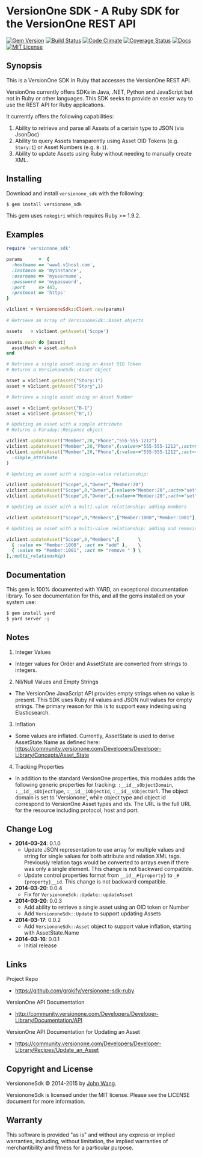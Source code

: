 VersionOne SDK - A Ruby SDK for the VersionOne REST API
=======================================================

[![Gem Version](https://badge.fury.io/rb/versionone_sdk.svg)](http://badge.fury.io/rb/versionone_sdk)
[![Build Status](https://img.shields.io/travis/grokify/versionone-sdk-ruby/master.svg)](https://travis-ci.org/grokify/versionone-sdk-ruby)
[![Code Climate](https://codeclimate.com/github/grokify/versionone-sdk-ruby/badges/gpa.svg)](https://codeclimate.com/github/grokify/versionone-sdk-ruby)
[![Coverage Status](https://coveralls.io/repos/grokify/versionone-sdk-ruby/badge.svg?branch=master)](https://coveralls.io/r/grokify/versionone-sdk-ruby?branch=master)
[![Docs](https://img.shields.io/badge/docs-rubydoc-blue.svg)](http://www.rubydoc.info/gems/versionone_sdk/)
[![MIT License](https://img.shields.io/badge/license-MIT-blue.svg)](https://raw.githubusercontent.com/grokify/versionone-sdk-ruby/master/LICENSE.txt)

## Synopsis

This is a VersionOne SDK in Ruby that accesses the VersionOne REST API.

VersionOne currently offers SDKs in Java, .NET, Python and JavaScript but not in Ruby or other languages. This SDK seeks to provide an easier way to use the REST API for Ruby applications.

It currently offers the following capabilities:

1. Ability to retrieve and parse all Assets of a certain type to JSON (via JsonDoc)
2. Ability to query Assets transparently using Asset OID Tokens (e.g. `Story:1`) or Asset Numbers (e.g. `B-1`).
3. Ability to update Assets using Ruby without needing to manually create XML.

## Installing

Download and install `versionone_sdk` with the following:

```bash
$ gem install versionone_sdk
```

This gem uses `nokogiri` which requires Ruby >= 1.9.2.

## Examples

```ruby
require 'versionone_sdk'

params      =  {
  :hostname => 'www1.v1host.com',
  :instance => 'myinstance',
  :username => 'myusername',
  :password => 'mypassword',
  :port     => 443,
  :protocol => 'https'
}

v1client = VersiononeSdk::Client.new(params)
    
# Retrieve an array of VersiononeSdk::Asset objects

assets   = v1client.getAssets('Scope')

assets.each do |asset|
  assetHash = asset.asHash
end

# Retrieve a single asset using an Asset OID Token
# Returns a VersiononeSdk::Asset object

asset = v1client.getAsset("Story:1")
asset = v1client.getAsset("Story",1)

# Retrieve a single asset using an Asset Number

asset = v1client.getAsset("B-1")
asset = v1client.getAsset("B",1)

# Updating an asset with a simple attribute
# Returns a Faraday::Response object

v1client.updateAsset("Member",20,"Phone","555-555-1212")
v1client.updateAsset("Member",20,"Phone",{:value=>"555-555-1212",:act=>"set"})
v1client.updateAsset("Member",20,"Phone",{:value=>"555-555-1212",:act=>"set"},\
  :simple_attribute
)

# Updating an asset with a single-value relationship:

v1client.updateAsset("Scope",0,"Owner","Member:20")
v1client.updateAsset("Scope",0,"Owner",{:value=>"Member:20",:act=>"set"})
v1client.updateAsset("Scope",0,"Owner",{:value=>"Member:20",:act=>"set"},:single_relationship)

# Updating an asset with a multi-value relationship: adding members

v1client.updateAsset("Scope",0,"Members",["Member:1000","Member:1001"],:multi_relationship)

# Updating an asset with a multi-value relationship: adding and removing members

v1client.updateAsset("Scope",0,"Members",[       \
  { :value => "Member:1000", :act => "add" },    \
  { :value => "Member:1001", :act => "remove " } \
],:multi_relationship)
```

## Documentation

This gem is 100% documented with YARD, an exceptional documentation library. To see documentation for this, and all the gems installed on your system use:

```bash
$ gem install yard
$ yard server -g
```

## Notes

1. Integer Values
 - Integer values for Order and AssetState are converted from strings to integers.
2. Nil/Null Values and Empty Strings
 - The VersionOne JavaScript API provides empty strings when no value is present. This SDK uses Ruby nil values and JSON null values for empty strings. The primary reason for this is to support easy indexing using Elasticsearch.
3. Inflation
 - Some values are inflated. Currently, AssetState is used to derive AssetState.Name as defined here: https://community.versionone.com/Developers/Developer-Library/Concepts/Asset_State
4. Tracking Properties
 - In addition to the standard VersionOne properties, this modules adds the following generic properties for tracking: `:__id__sObjectDomain`, `:__id__sObjectType`, `:__id__iObjectId`, `:__id__sObjectUrl`. The object domain is set to 'Versionone', while object type and object id correspond to VersionOne Asset types and ids. The URL is the full URL for the resource including protocol, host and port.

## Change Log

- **2014-03-24**: 0.1.0
  - Update JSON representation to use array for multiple values and string for single values for both attribute and relation XML tags. Previously relation tags would be converted to arrays even if there was only a single element. This change is not backward compatible.
  - Update control properties format from `__id__#{property}` to `_#{property}__id`. This change is not backward compatible.
- **2014-03-20**: 0.0.4
  - Fix for `VersiononeSdk::Update::updateAsset`
- **2014-03-20**: 0.0.3
  - Add ability to retrieve a single asset using an OID token or Number
  - Add `VersiononeSdk::Update` to support updating Assets
- **2014-03-17**: 0.0.2
  - Add `VersiononeSdk::Asset` object to support value inflation, starting with AssetState.Name
- **2014-03-16**: 0.0.1
  - Initial release

## Links

Project Repo

* https://github.com/grokify/versionone-sdk-ruby

VersionOne API Documentation

* http://community.versionone.com/Developers/Developer-Library/Documentation/API

VersionOne API Documentation for Updating an Asset

* https://community.versionone.com/Developers/Developer-Library/Recipes/Update_an_Asset

## Copyright and License

VersiononeSdk &copy; 2014-2015 by [John Wang](mailto:johncwang@gmail.com).

VersiononeSdk is licensed under the MIT license. Please see the LICENSE document for more information.

## Warranty

This software is provided "as is" and without any express or implied warranties, including, without limitation, the implied warranties of merchantibility and fitness for a particular purpose.